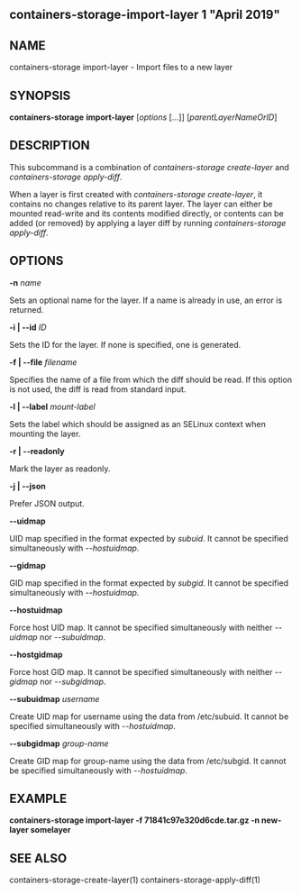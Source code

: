 ## containers-storage-import-layer 1 "April 2019"

## NAME
containers-storage import-layer - Import files to a new layer

## SYNOPSIS
**containers-storage** **import-layer** [*options* [...]] [*parentLayerNameOrID*]

## DESCRIPTION
This subcommand is a combination of *containers-storage create-layer* and
*containers-storage apply-diff*.

When a layer is first created with *containers-storage create-layer*, it
contains no changes relative to its parent layer.
The layer can either be mounted read-write and its contents modified
directly, or contents can be added (or removed) by applying a layer diff
by running *containers-storage apply-diff*.

## OPTIONS
**-n** *name*

Sets an optional name for the layer. If a name is already in use, an error is
returned.

**-i | --id** *ID*

Sets the ID for the layer. If none is specified, one is generated.

**-f | --file** *filename*

Specifies the name of a file from which the diff should be read. If this
option is not used, the diff is read from standard input.

**-l | --label** *mount-label*

Sets the label which should be assigned as an SELinux context when mounting the
layer.

**-r | --readonly**

Mark the layer as readonly.

**-j | --json**

Prefer JSON output.

**--uidmap**

UID map specified in the format expected by *subuid*. It cannot be specified simultaneously with *--hostuidmap*.

**--gidmap**

GID map specified in the format expected by *subgid*. It cannot be specified simultaneously with *--hostuidmap*.

**--hostuidmap**

Force host UID map. It cannot be specified simultaneously with neither *--uidmap* nor *--subuidmap*.

**--hostgidmap**

Force host GID map. It cannot be specified simultaneously with neither *--gidmap* nor *--subgidmap*.

**--subuidmap** *username*

Create UID map for username using the data from /etc/subuid. It cannot be specified simultaneously with *--hostuidmap*.

**--subgidmap** *group-name*

Create GID map for group-name using the data from /etc/subgid. It cannot be specified simultaneously with *--hostuidmap*.

## EXAMPLE
**containers-storage import-layer -f 71841c97e320d6cde.tar.gz -n new-layer somelayer**

## SEE ALSO
containers-storage-create-layer(1)
containers-storage-apply-diff(1)
